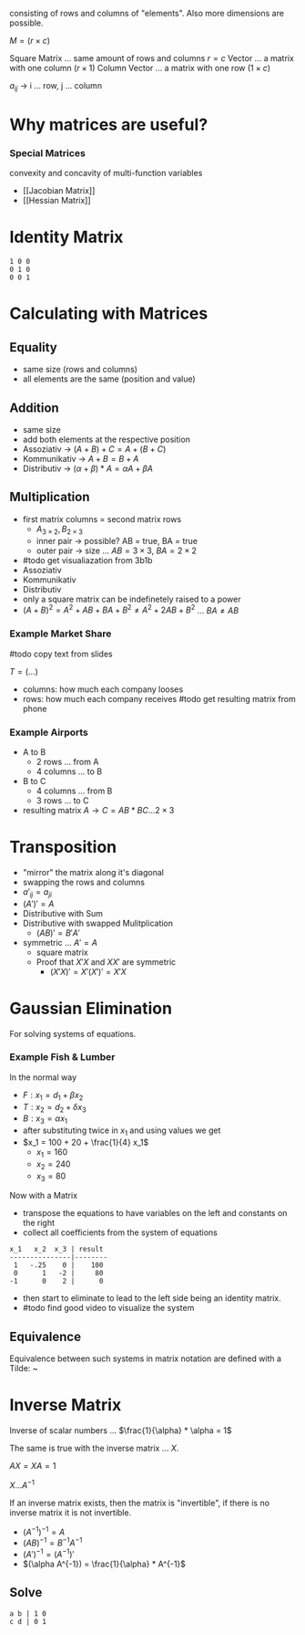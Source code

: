 
consisting of rows and columns of "elements". Also more dimensions are possible.

$M = (r \times c)$

Square Matrix ... same amount of rows and columns $r = c$
Vector ... a matrix with one column $(r \times 1)$
Column Vector ... a matrix with one row $(1 \times c)$

$a_{ij}$ -> i ... row, j ... column

# Why matrices are useful?

### Special Matrices
convexity and concavity of multi-function variables
- [[Jacobian Matrix]]
- [[Hessian Matrix]]

# Identity Matrix
```
1 0 0
0 1 0
0 0 1
```

# Calculating with Matrices
## Equality
- same size (rows and columns)
- all elements are the same (position and value)

## Addition
- same size
- add both elements at the respective position
- Assoziativ -> $(A + B) + C = A + (B + C)$
- Kommunikativ -> $A + B = B + A$
- Distributiv -> $(\alpha + \beta)*A = \alpha A + \beta A$

## Multiplication
- first matrix columns = second matrix rows
	- $A_{3\times2}, B_{2\times3}$ 
	- inner pair -> possible? AB = true, BA = true
	- outer pair -> size ... $AB = 3\times3$, $BA = 2\times2$
- #todo get visualiazation from 3b1b
- Assoziativ
- Kommunikativ
- Distributiv
- only a square matrix can be indefinetely raised to a power
- $(A + B)^2 = A^2 + AB + BA + B^2 \neq A^2 + 2AB + B^2$ ... $BA \neq AB$

### Example Market Share
#todo copy text from slides

$T = (...)$ 
- columns: how much each company looses
- rows: how much each company receives
#todo get resulting matrix from phone

### Example Airports
- A to B
	- 2 rows ... from A
	- 4 columns ... to B
- B to C
	- 4 columns ... from B
	- 3 rows ... to C
- resulting matrix $A \rightarrow C = AB * BC ... 2 \times 3$

# Transposition
- "mirror" the matrix along it's diagonal
- swapping the rows and columns
- $a'_{ij} = a_{ji}$
- $(A')' = A$
- Distributive with Sum
- Distributive with swapped Mulitplication
	- $(AB)' = B'A'$
- symmetric ... $A' = A$
	- square matrix
	- Proof that $X' X$ and $X X'$ are symmetric
		- $(X' X)' = X' (X')' = X' X$
# Gaussian Elimination
For solving systems of equations.
### Example Fish & Lumber
In the normal way
- $F: x_1 = d_1 + \beta x_2$
- $T : x_2 = d_2 + \delta x_3$
- $B : x_3 = \alpha x_1$
- after substituting twice in $x_1$ and using values we get
- $x_1 = 100 + 20 + \frac{1}{4} x_1$
	- $x_1 = 160$
	- $x_2 = 240$
	- $x_3 = 80$

Now with a Matrix
- transpose the equations to have variables on the left and constants on the right
- collect all coefficients from the system of equations
```
x_1   x_2  x_3 | result
---------------|--------
 1   -.25    0 |    100
 0      1   -2 |     80
-1      0    2 |      0
```
- then start to eliminate to lead to the left side being an identity matrix.
- #todo find good video to visualize the system


## Equivalence
Equivalence between such systems in matrix notation are defined with a Tilde: ~ 

# Inverse Matrix
Inverse of scalar numbers ... $\frac{1}{\alpha} * \alpha = 1$

The same is true with the inverse matrix ... $X$.

$AX = XA = 1$

$X ... A^{-1}$

If an inverse matrix exists, then the matrix is "invertible", if there is no inverse matrix it is not invertible.

- $(A^{-1})^{-1} = A$
- $(AB)^{-1} = B^{-1} A^{-1}$
- $(A')^{-1} = (A^{-1})'$
- $(\alpha A^{-1}) = \frac{1}{\alpha} * A^{-1}$

## Solve 
```
a b | 1 0
c d | 0 1
```

